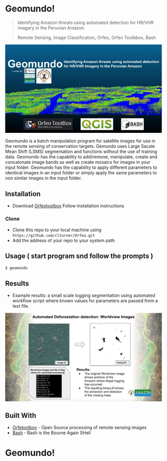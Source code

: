 # Geomundo!

> Identifying Amazon threats using automated detection for HR/VHR imagery in the Peruvian Amazon

> Remote Sensing, Image Classification, Orfeo, Orfeo Toolbbox, Bash

<img src="https://github.com/clturner/Orfeo/blob/master/images/Geomundo.jpg" title="Geomundo" alt="geomundo">

Geomundo is a batch manipulation program for satellite images for use in the remote sensing of conservation targets. Gemundo uses Large Sacale Mean Shift (LSMS) segmentation and functions without the use of training data. Geomundo has the capability to add/remove, manipulate, create and concatonate image bands as well as create mosaics for images in your input folder. Geomundo has the capability to apply different parameters to identical images in an input folder or simply apply the same parameters to non similar images in the input folder.

## Installation

- Download <a href="https://www.orfeo-toolbox.org/download/">Orfeotoolbox</a> Follow installation instructions

### Clone

- Clone this repo to your local machine using `https://github.com/clturner/Orfeo.git`
- Add the address of your repo to your system path

## Usage ( start program snd follow the prompts )
```
$ geomundo
```
## Results
- Example results: a small scale logging segmentation using automated workflow script where known values for parameters are passed from a text file.

<img src="https://github.com/clturner/Orfeo/blob/master/images/LoggingDetection.png" title="logging Detection" alt="logging Detection">

## Built With

* [Orfetoolbox](https://www.orfeo-toolbox.org/) - Open Source processing of remote sensing images
* [Bash](https://www.gnu.org/software/bash/) - Bash is the Bourne Again SHell

# Geomundo!


